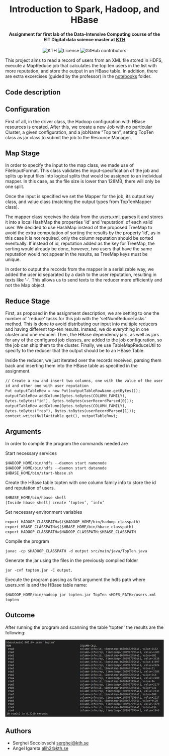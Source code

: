 <h1 align="center">Introduction to Spark, Hadoop, and HBase</h1>
<h4 align="center">Assignment for first lab of the Data-Intensive Computing course of the EIT Digital data science master at <a href="https://www.kth.se/en">KTH</a></h4>

<p align="center">
  <img alt="KTH" src="https://img.shields.io/badge/EIT%20Digital-KTH-%231954a6?style=flat-square" />  
  <img alt="License" src="https://img.shields.io/github/license/angeligareta/spark-hadoop-hbase-overview?style=flat-square" />
  <img alt="GitHub contributors" src="https://img.shields.io/github/contributors/angeligareta/spark-hadoop-hbase-overview?style=flat-square" />
</p>

This project aims to read a record of users from an XML file stored in HDFS, execute a MapReduce job that calculates the top ten users in the list with more reputation, and store the output in an HBase table. In addition, there are extra excercises (guided by the professor) in the [notebooks](notebooks) folder.

## Code description
## Configuration

First of all, in the driver class, the Hadoop configuration with HBase resources is created. After this, we create a new Job with no particular Cluster, a given configuration, and a jobName "Top ten", setting TopTen class as jar class to submit the job to the Resource Manager.

## Map Stage

In order to specify the input to the map class, we made use of FileInputFormat. This class validates the input-specification of the job and splits up input files into logical splits that would be assigned to an individual mapper. In this case, as the file size is lower than 128MB, there will only be one split.

Once the input is specified we set the Mapper for the job, its output key class, and value class (matching the output types from TopTenMapper class).

The mapper class receives the data from the users.xml, parses it and stores it into a local HashMap the properties 'id' and 'reputation' of each valid user. We decided to use HashMap instead of the proposed TreeMap to avoid the extra computation of sorting the results by the property 'id', as in this case it is not required, only the column reputation should be sorted eventually. If instead of id, reputation added as the key for TreeMap, the sorting would already be done, however, two users that have the same reputation would not appear in the results, as TreeMap keys must be unique.

In order to output the records from the mapper in a serializable way, we added the user id separated by a dash to the user reputation, resulting in texts like '-'. This allows us to send texts to the reducer more efficiently and not the Map object.

## Reduce Stage

First, as proposed in the assignment description, we are setting to one the number of 'reduce' tasks for this job with the 'setNumReduceTasks' method. This is done to
avoid distributing our input into multiple reducers and having different top-ten results. Instead, we do everything in one cluster and one reducer. Then, the HBase
dependency jars, as well as jars for any of the configured job classes, are added to the job configuration, so the job can ship them to the cluster. Finally, we use
TableMapReduceUtil to specify to the reducer that the output should be to an HBase Table.

Inside the reducer, we just iterated over the records received, parsing them back and inserting them into the HBase table as specified in the assignment.

```
// Create a row and insert two columns, one with the value of the user id and other one with user reputation
Put outputTableRow = new Put(outputTableRowName.getBytes());
outputTableRow.addColumn(Bytes.toBytes(COLUMN_FAMILY), Bytes.toBytes("id"), Bytes.toBytes(userRecordParsed[0]));
outputTableRow.addColumn(Bytes.toBytes(COLUMN_FAMILY), Bytes.toBytes("rep"), Bytes.toBytes(userRecordParsed[1]));
context.write(NullWritable.get(), outputTableRow);
```

## Arguments

In order to compile the program the commands needed are


Start necessary services
```
$HADOOP_HOME/bin/hdfs --daemon start namenode
$HADOOP_HOME/bin/hdfs --daemon start datanode
$HBASE_HOME/bin/start-hbase.sh
```

Create the HBase table topten with one column family info to store the id and reputation of users.
```
$HBASE_HOME/bin/hbase shell
[Inside hbase shell] create ’topten’, ’info’
```

Set necessary environment variables
```
export HADOOP_CLASSPATH=$($HADOOP_HOME/bin/hadoop classpath)
export HBASE_CLASSPATH=$($HBASE_HOME/bin/hbase classpath)
export HADOOP_CLASSPATH=$HADOOP_CLASSPATH:$HBASE_CLASSPATH
```

Compile the program
```
javac -cp $HADOOP_CLASSPATH -d output src/main/java/TopTen.java
```

Generate the jar using the files in the previously compiled folder
```
jar -cvf topten.jar -C output.
```

Execute the program passing as first argument the hdfs path where users.xml is and the HBase table name:
```
$HADOOP_HOME/bin/hadoop jar topten.jar TopTen <HDFS_PATH>/users.xml topten
```

## Outcome
After running the program and scanning the table 'topten' the results are the following:

![topten results](project/output.jpeg)

## Authors
- Serghei Socolovschi [serghei@kth.se](mailto:serghei@kth.se)
- Angel Igareta [alih2@kth.se](mailto:alih2@kth.se)
